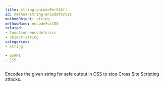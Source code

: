 ```yaml
---
title: string.encodeForCSS()
id: method-string-encodeforcss
methodObject: string
methodName: encodeForCSS
related:
- function-encodeforcss
- object-string
categories:
- string

- ESAPI
- CSS
---
```


Encodes the given string for safe output in CSS to stop Cross Site Scripting attacks.